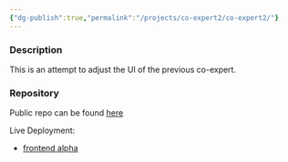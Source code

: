 ```yaml
---
{"dg-publish":true,"permalink":"/projects/co-expert2/co-expert2/"}
---
```


### Description

This is an attempt to adjust the UI of the previous co-expert.

### Repository

Public repo can be found [here](https://github.com/vikyw89/co-expert)

Live Deployment:

- [frontend alpha](https://co-expert-five.vercel.app/)